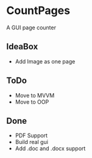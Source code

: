 # CountPages
A GUI page counter

## IdeaBox

* Add Image as one page

## ToDo

* Move to MVVM
* Move to OOP

## Done

* PDF Support
* Build real gui
* Add .doc and .docx support
